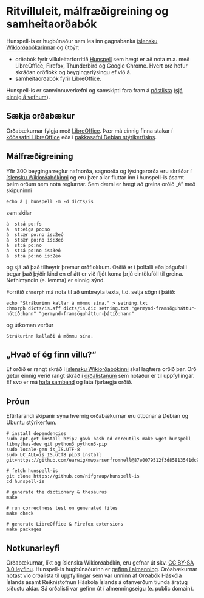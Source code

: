 Ritvilluleit, málfræðigreining og samheitaorðabók
=================================================

Hunspell-is er hugbúnaður sem les inn gagnabanka [íslensku Wikiorðabókarinnar](http://is.wiktionary.org) og útbýr:

* orðabók fyrir villuleitarforritið [Hunspell](http://hunspell.sourceforge.net/) sem hægt er að nota m.a. með LibreOffice, Firefox, Thunderbird og Google Chrome. Hvert orð hefur skráðan orðflokk og beygingarlýsingu ef við á.
* samheitaorðabók fyrir LibreOffice.

Hunspell-is er samvinnuverkefni og samskipti fara fram á [póstlista](mailto:hunspell-is@googlegroups.com) ([sjá einnig á vefnum](https://groups.google.com/forum/#!forum/hunspell-is)).


Sækja orðabækur
---------------

Orðabækurnar fylgja með [LibreOffice](https://www.libreoffice.org/). Þær má einnig finna stakar í [kóðasafni LibreOffice](http://cgit.freedesktop.org/libreoffice/dictionaries/tree/is) eða í [pakkasafni Debian stýrikerfisins](https://packages.debian.org/sid/hunspell-is).


Málfræðigreining
----------------

Yfir 300 beygingarreglur nafnorða, sagnorða og lýsingarorða eru skráðar í [íslensku Wikiorðabókinni](http://is.wiktionary.org) og eru þær allar fluttar inn í hunspell-is ásamt þeim orðum sem nota reglurnar. Sem dæmi er hægt að greina orðið „á“ með skipuninni

    echo á | hunspell -m -d dicts/is

sem skilar

    á  st:á po:fs
    á  st:eiga po:so
    á  st:ær po:no is:2eó
    á  st:ær po:no is:3eó
    á  st:á po:no
    á  st:á po:no is:3eó
    á  st:á po:no is:2eó

og sjá að það tilheyrir þremur orðflokkum. Orðið er í þolfalli eða þágufalli þegar það þýðir kind en ef átt er við fljót koma þrjú eintöluföll til greina. Nefnimyndin (e. lemma) er einnig sýnd.


Forritið <code>chmorph</code> má nota til að umbreyta texta, t.d. setja sögn í þátíð:

    echo "Strákurinn kallar á mömmu sína." > setning.txt
    chmorph dicts/is.aff dicts/is.dic setning.txt "germynd-framsöguháttur-nútíð:hann" "germynd-framsöguháttur-þátíð:hann"

og útkoman verður

    Strákurinn kallaði á mömmu sína.

„Hvað ef ég finn villu?“
---------------------------

Ef orðið er rangt skráð í [íslensku Wikiorðabókinni](http://is.wiktionary.org) skal lagfæra orðið þar. Orð getur einnig verið rangt skráð í [orðalistanum](https://raw.githubusercontent.com/nifgraup/hunspell-is/master/langs/is/wordlist) sem notaður er til uppfyllingar. Ef svo er má [hafa samband](mailto:hunspell-is@googlegroups.com) og láta fjarlægja orðið.


Þróun
-----

Eftirfarandi skipanir sýna hvernig orðabækurnar eru útbúnar á Debian og Ubuntu stýrikerfum.

	# install dependencies
	sudo apt-get install bzip2 gawk bash ed coreutils make wget hunspell libmythes-dev git python3 python3-pip
	sudo locale-gen is_IS.UTF-8
	sudo LC_ALL=is_IS.utf8 pip3 install git+https://github.com/earwig/mwparserfromhell@87e0079512f3d85813541dc97a240713fc0b33c9
	
	# fetch hunspell-is
	git clone https://github.com/nifgraup/hunspell-is
	cd hunspell-is

	# generate the dictionary & thesaurus
	make
	
	# run correctness test on generated files
	make check

	# generate LibreOffice & Firefox extensions
	make packages


Notkunarleyfi
-------------
Orðabækurnar, líkt og íslenska Wikiorðabókin, eru gefnar út skv. [CC BY-SA 3.0 leyfinu](https://creativecommons.org/licenses/by-sa/3.0/deed.is). Hunspell-is hugbúnaðurinn er [gefinn í almenning](https://creativecommons.org/publicdomain/zero/1.0/deed.is). Orðabækurnar notast við orðalista til uppfyllingar sem var unninn af Orðabók Háskóla Íslands ásamt Reiknistofnun Háskóla Íslands á ofanverðum tíunda áratug síðustu aldar. Sá orðalisti var gefinn út í almenningseigu (e. public domain).
